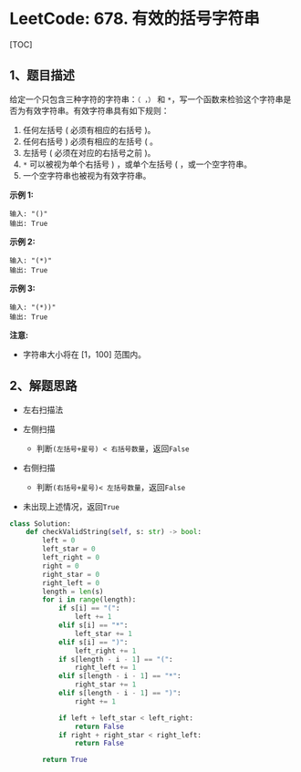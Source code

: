 # LeetCode: 678. 有效的括号字符串

[TOC]

## 1、题目描述

给定一个只包含三种字符的字符串：`（ ，）` 和 `*`，写一个函数来检验这个字符串是否为有效字符串。有效字符串具有如下规则：

1.  任何左括号 ( 必须有相应的右括号 )。
2.  任何右括号 ) 必须有相应的左括号 ( 。
3.  左括号 ( 必须在对应的右括号之前 )。
4.  `*` 可以被视为单个右括号 ) ，或单个左括号 ( ，或一个空字符串。
5.  一个空字符串也被视为有效字符串。

**示例 1:**

```
输入: "()"
输出: True
```


**示例 2:**

```
输入: "(*)"
输出: True
```


**示例 3:**

```
输入: "(*))"
输出: True
```


**注意:**

-   字符串大小将在 [1，100] 范围内。

## 2、解题思路

-   左右扫描法

-   左侧扫描
    -   判断`(左括号+星号) < 右括号数量`，返回`False`
-   右侧扫描
    -   判断`(右括号+星号)< 左括号数量`，返回`False`
-   未出现上述情况，返回`True`

```python
class Solution:
    def checkValidString(self, s: str) -> bool:
        left = 0
        left_star = 0
        left_right = 0
        right = 0
        right_star = 0
        right_left = 0
        length = len(s)
        for i in range(length):
            if s[i] == "(":
                left += 1
            elif s[i] == "*":
                left_star += 1
            elif s[i] == ")":
                left_right += 1
            if s[length - i - 1] == "(":
                right_left += 1
            elif s[length - i - 1] == "*":
                right_star += 1
            elif s[length - i - 1] == ")":
                right += 1

            if left + left_star < left_right:
                return False
            if right + right_star < right_left:
                return False

        return True
```

